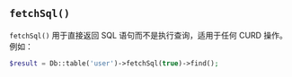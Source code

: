 ## `fetchSql()`

`fetchSql()` 用于直接返回 SQL 语句而不是执行查询，适用于任何 CURD 操作。 例如：

``` php
$result = Db::table('user')->fetchSql(true)->find();
```
